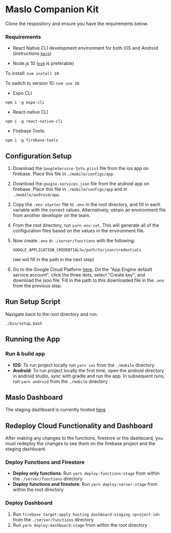# Maslo Companion Kit


Clone the respository and ensure you have the requirements below.

### Requirements

 * React Native CLI development environment for both iOS and Android (instructions [`here`](https://reactnative.dev/docs/environment-setup))

 * Node.js 10 ([`nvm`](https://github.com/nvm-sh/nvm) is preferable)

 To install:
 ```nvm install 10```

 To switch to version 10:
 ```nvm use 10```

 * Expo CLI
 ```
 npm i -g expo-cli
 ```
 * React-native CLI
 ```
 npm i -g react-native-cli
 ```
 * Firebase Tools:
 ```
 npm i -g firebase-tools
 ```



## Configuration Setup

1. Download the `GoogleService-Info.plist` file from the ios app on firebase. Place this file in `./mobile/configs/app`.
2. Download the `google-services.json` file from the android app on firebase. Place this file in `./mobile/configs/app` and in `./mobile/android/app`.
3. Copy the `.env-starter` file to `.env` in the root directory, and fill in each variable with the correct values. Alternatively, obtain an environment file from another developer on the team.
4. From the root directory, run `yarn env:set`. This will generate all of the configuration files
based on the values in the environment file.
5.  Now create `.env` in `./server/functions` with the following:

	```
	GOOGLE_APPLICATION_CREDENTIALS=/path/to/json/credentials
	```
	(we will fill in the path in the next step)
5. Go to the Google Cloud Platform [here](https://console.cloud.google.com/iam-admin/serviceaccounts?project=bipolarbridges). On the "App Engine default service account", click the three dots, select "Create key", and download the json file. Fill in the path to this downloaded file in the `.env` from the previous step.


## Run Setup Script

Navigate back to the root directory and run:

```
./bin/setup.bash
```

## Running the App

### Run & build app

* **IOS**: To run project locally run `yarn ios` from the `./mobile` directory
* **Android**: To run project locally the first time, open the android directory in android studio, sync with gradle and run the app. In subsequent runs, run `yarn android` from the `./mobile` directory

## Maslo Dashboard

The staging dashboard is currently hosted [here](https://bipolarbridges.web.app/)

## Redeploy Cloud Functionality and Dashboard

After making any changes to the functions, firestore or the dashboard, you must redeploy the changes to see them on the firebase project and the staging dashboard.

### Deploy Functions and Firestore

- **Deploy only functions**: Run `yarn deploy:functions:stage` from within the `./server/functions` directory
- **Deploy functions and firestore**: Run `yarn deploy:server:stage` from within the root directory


### Deploy Dashboard

1. Run `firebase target:apply hosting dashboard-staging <project-id>` from the `./server/functions` directory
2. Run `yarn deploy:dashboard:stage` from within the root directory
